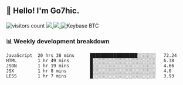 ## 👋 Hello! I'm Go7hic.

 ![visitors count](https://visitors-by-url-pls-dont-use-this-in-your-repo.vercel.app/Go7hic-github-readme)
 <a href="https://twitter.com/Go7hic">
    <img src="https://img.shields.io/badge/-@Go7hic-1ca0f1?style=flat-square&labelColor=1ca0f1&logo=twitter&logoColor=white&link=https://twitter.com/Go7hic">
   <a/>
   <a href="mailto:gtfx0209@gmail.com">
    <img src="https://img.shields.io/badge/-gtfx0209@gmail.com-c14438?style=flat-square&logo=Gmail&logoColor=white&link=mailto:gtfx0209@gmail.com">
   <a/>
    ![Keybase BTC](https://img.shields.io/keybase/btc/Go7hic)
 <!--
🔭 I’m currently working
🌱 I’m currently learning
💬 Ask me about 
📫 How to reach me: 
⚡ Fun fact: 
-->
 <!--
![My Github Stats](https://github-readme-stats.vercel.app/api?username=Go7hic&show_icons=true&count_private=true)

-->

### 📊 Weekly development breakdown
<!--START_SECTION:waka-->
```text
JavaScript  20 hrs 38 mins      ██████████████████░░░░░░░   72.24 
HTML        1 hr 49 mins        █░░░░░░░░░░░░░░░░░░░░░░░░   6.38 
JSON        1 hr 19 mins        █░░░░░░░░░░░░░░░░░░░░░░░░   4.66 
JSX         1 hr 8 mins         █░░░░░░░░░░░░░░░░░░░░░░░░   4.0 
LESS        1 hr 7 mins         █░░░░░░░░░░░░░░░░░░░░░░░░   3.93
```
<!--END_SECTION:waka-->

